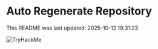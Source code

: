 # Auto Regenerate Repository

This README was last updated: 2025-10-12 19:31:23

 ![TryHackMe](https://tryhackme.com/badge/533634)